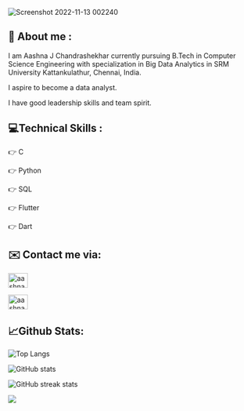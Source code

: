 

![Screenshot 2022-11-13 002240](https://user-images.githubusercontent.com/105263888/201490163-dd0d065b-810e-440b-89ed-659fce966abd.png)

<h2 align="left"> 💭 About me : </h2>
<p align="left">
</p>

I am Aashna J Chandrashekhar currently pursuing B.Tech in Computer Science Engineering with specialization in Big Data Analytics in SRM University Kattankulathur, Chennai, India.

I aspire to become a data analyst.

I have good leadership skills and team spirit.
      
      
<h2 align = "left"> 💻Technical Skills : </h2>
<p align="left">
</p>

👉 C

👉 Python

👉 SQL

👉 Flutter 

👉 Dart

<h2 align = "left"> ✉️ Contact me via: </h2>

<p align="left">
<a href="https://instagram.com/aashnaaax" target="blank"><img align="center" src="https://raw.githubusercontent.com/rahuldkjain/github-profile-readme-generator/master/src/images/icons/Social/instagram.svg" alt="aashnaaax" height="30" width="40" /></a>
</p>

<p align="left">
<a href="https://linkedin.com/in/aashna-j-chandrashekhar-83417522a" target="blank"><img align="center" src="https://raw.githubusercontent.com/rahuldkjain/github-profile-readme-generator/master/src/images/icons/Social/linked-in-alt.svg" alt="aashna-j-chandrashekhar-83417522a" height="30" width="40" /></a>
</p>

<h2 align = "left"> 📈Github Stats: </h2>
<p align="left">
</p>


![Top Langs](https://github-readme-stats.vercel.app/api/top-langs/?username=aashnajc1&layout=compact&theme=tokyonight)

![GitHub stats](https://github-readme-stats.vercel.app/api?username=aashnajc1&show_icons=true&theme=tokyonight)  

![GitHub streak stats](https://github-readme-streak-stats.herokuapp.com/?user=aashnajc1&theme=tokyonight)

![](https://komarev.com/ghpvc/?username=aashnajc&color=blueviolet)

  

